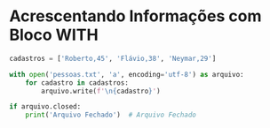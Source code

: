 # Acrescentando Informações com Bloco WITH

````python
cadastros = ['Roberto,45', 'Flávio,38', 'Neymar,29']

with open('pessoas.txt', 'a', encoding='utf-8') as arquivo:
    for cadastro in cadastros:
        arquivo.write(f'\n{cadastro}')

if arquivo.closed:
    print('Arquivo Fechado')  # Arquivo Fechado
````